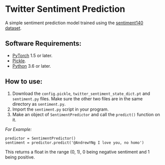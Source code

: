 # Twitter Sentiment Prediction
A simple sentiment prediction model trained using the [sentiment140 dataset](https://www.kaggle.com/kazanova/sentiment140).</br>

## Software Requirements:
+ [PyTorch](https://pytorch.org/) 1.5 or later.
+ [Pickle](https://docs.python.org/3.8/library/pickle.html).
+ [Python](https://www.python.org/) 3.6 or later.


## How to use:
1. Download the `config.pickle`, `twitter_sentiment_state_dict.pt` and `sentiment.py` files. Make sure the other two files are in the same directory as `sentiment.py`.
2. Import the `sentiment.py` script in your program.
3. Make an object of `SentimentPredictor` and call the `predict()` function on it.

*For Example:*
```
predictor = SentimentPredictor()
sentiment = predictor.predict('@AndrewYNg I love you, no homo')
```
This returns a float in the range (0, 1), 0 being negative sentiment and 1 being positive.
